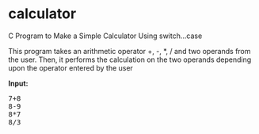 # calculator

C Program to Make a Simple Calculator Using switch...case

This program takes an arithmetic operator +, -, *, / and two operands from the user. Then, it performs the calculation on the two operands depending upon the operator entered by the user

<p><strong>Input:</strong>&nbsp;</p><pre>7+8
8-9
8*7
8/3</pre>
